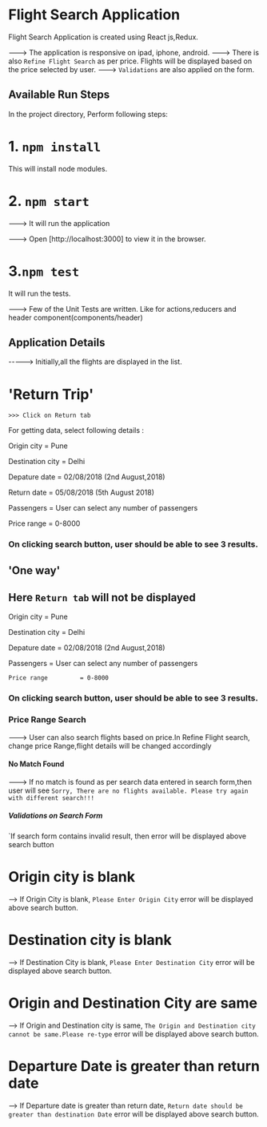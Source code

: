 # Flight Search Application
Flight Search Application is created using React js,Redux.

---> The application is responsive on ipad, iphone, android. 
---> There is also `Refine Flight Search` as per price. Flights will be displayed based on the price selected by user.
---> `Validations` are also applied on the form.

## Available Run Steps

In the project directory, Perform following steps:

# 1. `npm install`

   This will install node modules.

# 2. `npm start`

  ---> It will run the application

  ---> Open [http://localhost:3000]  to view it in the browser.


# 3.`npm test`

It will run the tests.

---> Few of the Unit Tests are written. Like for actions,reducers and header component(components/header)

## Application Details

  -----> Initially,all the flights are displayed in the list.
  
  #  'Return Trip'  

    >>> Click on Return tab

   For getting data, select following details :

   Origin city         =  Pune

   Destination city    =  Delhi

   Depature date       = 02/08/2018  (2nd August,2018)

   Return date         =  05/08/2018 (5th August 2018)

   Passengers          =  User can select any number of passengers

   Price range         = 0-8000

   ### On clicking search button, user should be able to see 3 results.

## 'One way'

   ## Here `Return tab` will not be displayed

   Origin city         = Pune

   Destination city    = Delhi

   Depature date       = 02/08/2018  (2nd August,2018)

   Passengers          =  User can select any number of passengers

    Price range         = 0-8000

   ### On clicking search button, user should be able to see 3 results.

### Price Range Search 
  ---> User can also search flights based on price.In Refine Flight search, change price Range,flight
  details will be changed accordingly

#### No Match Found
---> If no match is found as per search data entered in search form,then user will see 
`Sorry, There are no flights available. Please try again with different search!!!`

##### Validations on Search Form

`If search form contains invalid result, then error will be displayed above search button

# Origin city is blank
   --> If Origin City is blank, `Please Enter Origin City` error will be displayed above search button.

# Destination city is blank
   --> If Destination City is blank, `Please Enter Destination City` error will be displayed above search button.

# Origin and Destination City are same
   --> If Origin and Destination city is same, `The Origin and Destination city cannot be same.Please re-type` error will be displayed above search button.

# Departure Date is greater than return date
   --> If Departure date is greater than return date, `Return date should be greater than destination Date` error will be displayed above search button.

